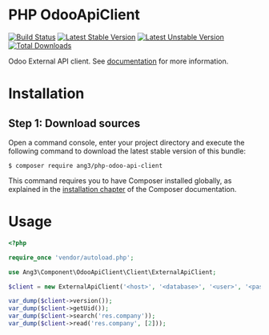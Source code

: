 PHP OdooApiClient
=================

[![Build Status](https://travis-ci.org/Ang3/php-odoo-api-client.svg?branch=master)](https://travis-ci.org/Ang3/php-odoo-api-client) [![Latest Stable Version](https://poser.pugx.org/ang3/php-odoo-api-client/v/stable)](https://packagist.org/packages/ang3/php-odoo-api-client) [![Latest Unstable Version](https://poser.pugx.org/ang3/php-odoo-api-client/v/unstable)](https://packagist.org/packages/ang3/php-odoo-api-client) [![Total Downloads](https://poser.pugx.org/ang3/php-odoo-api-client/downloads)](https://packagist.org/packages/ang3/php-odoo-api-client)

Odoo External API client. See [documentation](https://www.odoo.com/documentation/12.0/webservices/odoo.html) for more information.

Installation
============

Step 1: Download sources
------------------------

Open a command console, enter your project directory and execute the
following command to download the latest stable version of this bundle:

```console
$ composer require ang3/php-odoo-api-client
```

This command requires you to have Composer installed globally, as explained
in the [installation chapter](https://getcomposer.org/doc/00-intro.md)
of the Composer documentation.

Usage
=====

```php
<?php

require_once 'vendor/autoload.php';

use Ang3\Component\OdooApiClient\Client\ExternalApiClient;

$client = new ExternalApiClient('<host>', '<database>', '<user>', '<password>');

var_dump($client->version());
var_dump($client->getUid());
var_dump($client->search('res.company'));
var_dump($client->read('res.company', [2]));


```